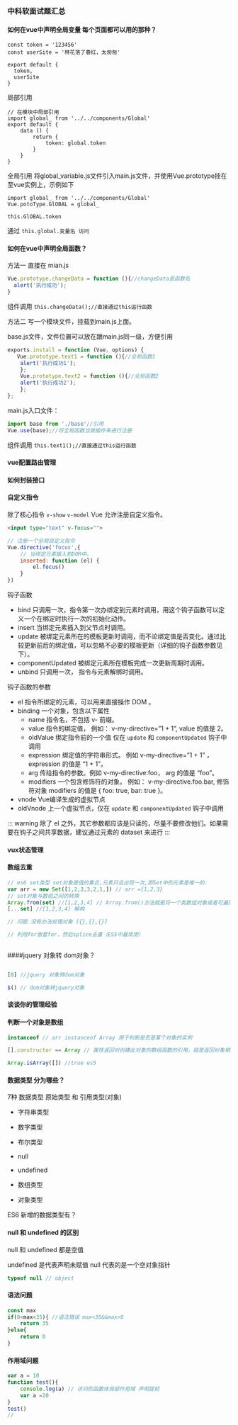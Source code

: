 ### 中科软面试题汇总

#### 如何在vue中声明全局变量 每个页面都可以用的那种？

```
const token = '123456'
const userSite = '林花落了春红，太匆匆'

export default {
  token,
  userSite
}
```

局部引用 
```
// 在模块中局部引用 
import global_ from '../../components/Global'
export default {
    data () {
        return {
            token: global.token
        }
    }
}
```
全局引用 将global_variable.js文件引入main.js文件，并使用Vue.prototype挂在至vue实例上，示例如下

```
import global_ from '../../components/Global'
Vue.potoType.GlOBAL = global_

this.GlOBAL.token

```

通过 `this.global.变量名 访问`

#### 如何在vue中声明全局函数？

方法一 直接在 mian.js
```javascript
Vue.prototype.changeData = function (){//changeData是函数名
  alert('执行成功');
}
```

组件调用 `this.changeData();//直接通过this运行函数`

方法二 写一个模块文件，挂载到main.js上面。

base.js文件，文件位置可以放在跟main.js同一级，方便引用

```javascript
exports.install = function (Vue, options) {
   Vue.prototype.text1 = function (){//全局函数1
    alert('执行成功1');
    };
    Vue.prototype.text2 = function (){//全局函数2
    alert('执行成功2');
    };
};
```

main.js入口文件：

```javascript
import base from './base'//引用
Vue.use(base);//将全局函数当做插件来进行注册
```

组件调用 `this.text1();//直接通过this运行函数`


#### vue配置路由管理

#### 如何封装接口 

#### 自定义指令

除了核心指令 `v-show` `v-model` Vue 允许注册自定义指令。
```html
<input type="text" v-focus="">
```

```javascript
// 注册一个全局自定义指令
Vue.directive('focus',{
    // 当绑定元素插入到DOM中。
    inserted: function (el) {
        el.focus()
    }
})
```

钩子函数

- bind 只调用一次，指令第一次办绑定到元素时调用，用这个钩子函数可以定义一个在绑定时执行一次的初始化动作。
- insert 当绑定元素插入到父节点时调用。
- update 被绑定元素所在的模板更新时调用，而不论绑定值是否变化。通过比较更新前后的绑定值，可以忽略不必要的模板更新（详细的钩子函数参数见下）。
- componentUpdated 被绑定元素所在模板完成一次更新周期时调用。
- unbind 只调用一次， 指令与元素解绑时调用。

钩子函数的参数

- el 指令所绑定的元素，可以用来直接操作 DOM 。
- binding 一个对象，包含以下属性
  - name 指令名，不包括 v- 前缀。
  - value 指令的绑定值， 例如： v-my-directive=”1 + 1”, value 的值是 2。
  - oldValue 绑定指令前的一个值 仅在 `update` 和 `componentUpdated` 钩子中调用
  - expression 绑定值的字符串形式。 例如 v-my-directive=”1 + 1” ，expression 的值是 “1 + 1”。     
  - arg 传给指令的参数。例如 v-my-directive:foo， arg 的值是 “foo”。
  - modifiers 一个包含修饰符的对象。 例如： v-my-directive.foo.bar, 修饰符对象 modifiers 的值是 { foo: true, bar: true }。
- vnode Vue编译生成的虚拟节点
- oldVnode 上一个虚拟节点，仅在 `update` 和 `componentUpdated` 钩子中调用

::: warning 
除了 el 之外，其它参数都应该是只读的，尽量不要修改他们。如果需要在钩子之间共享数据，建议通过元素的 dataset 来进行
:::
#### vux状态管理

#### 数组去重 

```javascript
// es6 set类型 set对象是值的集合,元素只会出现一次,即Set中的元素是唯一的.
var arr = new Set([1,2,3,3,2,1,]) // arr ={1,2,3}
// set对象与数组之间的转换
Array.from(set) //[1,2,3,4] // Array.from()方法就是将一个类数组对象或者可遍历对象转换成一个真正的数组。
[...set] //[1,2,3,4] 解构

// 问题 没有办法处理对象 [{},{},{}] 

// 利用for嵌套for，然后splice去重（ES5中最常用）



```

####jquery 对象转 dom对象？
```javascript

[0] //jquery 对象转dom对象

$() // dom对象转jquery对象
```

#### 谈谈你的管理经验

#### 判断一个对象是数组
```javascript
instanceof // arr instanceof Array 用于判断是否是某个对象的实例

[].constructor == Array // 属性返回对创建此对象的数组函数的引用，就是返回对象相对应的构造函数。

Array.isArray([]) //true es5
```

#### 数据类型 分为哪些？

7种 数据类型 
原始类型 和 引用类型(对象)

- 字符串类型
- 数字类型
- 布尔类型
- null 
- undefined
- 数组类型

- 对象类型 

ES6 新增的数据类型有？

#### null 和 undefined 的区别

null 和 undefined 都是空值 

undefined 是代表声明未赋值
null 代表的是一个空对象指针 

```javascript
typeof null // object

```

#### 语法问题
```javascript
const max
if(0<max<35){ //语法错误 max<35&&max>0 
    return 35
}else{
    return 0
}

```

#### 作用域问题
```javascript
var a = 10
function test(){
    console.log(a) // 访问的函数体局部作用域 声明提前
    var a =20 
}
test()
// 
```